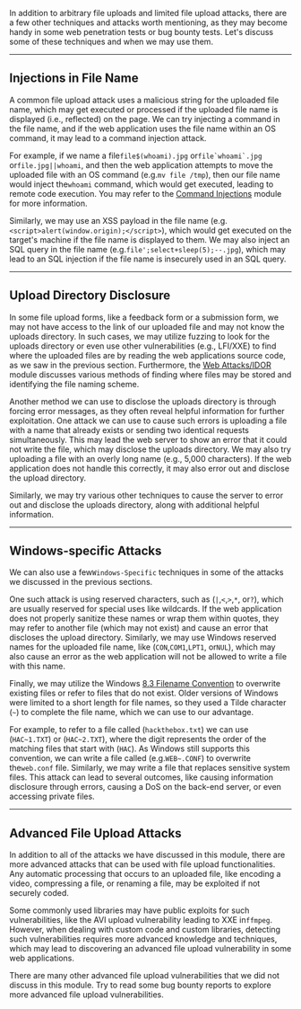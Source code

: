 ﻿In addition to arbitrary file uploads and limited file upload attacks, there are a few other techniques and attacks worth mentioning, as they may become handy in some web penetration tests or bug bounty tests. Let's discuss some of these techniques and when we may use them.

---

## Injections in File Name

A common file upload attack uses a malicious string for the uploaded file name, which may get executed or processed if the uploaded file name is displayed (i.e., reflected) on the page. We can try injecting a command in the file name, and if the web application uses the file name within an OS command, it may lead to a command injection attack.

For example, if we name a file`file$(whoami).jpg` or``file`whoami`.jpg`` or`file.jpg||whoami`, and then the web application attempts to move the uploaded file with an OS command (e.g.`mv file /tmp`), then our file name would inject the`whoami` command, which would get executed, leading to remote code execution. You may refer to the [Command Injections](https://academy.hackthebox.com/module/details/109) module for more information.

Similarly, we may use an XSS payload in the file name (e.g.`<script>alert(window.origin);</script>`), which would get executed on the target's machine if the file name is displayed to them. We may also inject an SQL query in the file name (e.g.`file';select+sleep(5);--.jpg`), which may lead to an SQL injection if the file name is insecurely used in an SQL query.

---

## Upload Directory Disclosure

In some file upload forms, like a feedback form or a submission form, we may not have access to the link of our uploaded file and may not know the uploads directory. In such cases, we may utilize fuzzing to look for the uploads directory or even use other vulnerabilities (e.g., LFI/XXE) to find where the uploaded files are by reading the web applications source code, as we saw in the previous section. Furthermore, the [Web Attacks/IDOR](https://academy.hackthebox.com/module/details/134) module discusses various methods of finding where files may be stored and identifying the file naming scheme.

Another method we can use to disclose the uploads directory is through forcing error messages, as they often reveal helpful information for further exploitation. One attack we can use to cause such errors is uploading a file with a name that already exists or sending two identical requests simultaneously. This may lead the web server to show an error that it could not write the file, which may disclose the uploads directory. We may also try uploading a file with an overly long name (e.g., 5,000 characters). If the web application does not handle this correctly, it may also error out and disclose the upload directory.

Similarly, we may try various other techniques to cause the server to error out and disclose the uploads directory, along with additional helpful information.

---

## Windows-specific Attacks

We can also use a few`Windows-Specific` techniques in some of the attacks we discussed in the previous sections.

One such attack is using reserved characters, such as (`|`,`<`,`>`,`*`, or`?`), which are usually reserved for special uses like wildcards. If the web application does not properly sanitize these names or wrap them within quotes, they may refer to another file (which may not exist) and cause an error that discloses the upload directory. Similarly, we may use Windows reserved names for the uploaded file name, like (`CON`,`COM1`,`LPT1`, or`NUL`), which may also cause an error as the web application will not be allowed to write a file with this name.

Finally, we may utilize the Windows [8.3 Filename Convention](https://en.wikipedia.org/wiki/8.3_filename) to overwrite existing files or refer to files that do not exist. Older versions of Windows were limited to a short length for file names, so they used a Tilde character (`~`) to complete the file name, which we can use to our advantage.

For example, to refer to a file called (`hackthebox.txt`) we can use (`HAC~1.TXT`) or (`HAC~2.TXT`), where the digit represents the order of the matching files that start with (`HAC`). As Windows still supports this convention, we can write a file called (e.g.`WEB~.CONF`) to overwrite the`web.conf` file. Similarly, we may write a file that replaces sensitive system files. This attack can lead to several outcomes, like causing information disclosure through errors, causing a DoS on the back-end server, or even accessing private files.

---

## Advanced File Upload Attacks

In addition to all of the attacks we have discussed in this module, there are more advanced attacks that can be used with file upload functionalities. Any automatic processing that occurs to an uploaded file, like encoding a video, compressing a file, or renaming a file, may be exploited if not securely coded.

Some commonly used libraries may have public exploits for such vulnerabilities, like the AVI upload vulnerability leading to XXE in`ffmpeg`. However, when dealing with custom code and custom libraries, detecting such vulnerabilities requires more advanced knowledge and techniques, which may lead to discovering an advanced file upload vulnerability in some web applications.

There are many other advanced file upload vulnerabilities that we did not discuss in this module. Try to read some bug bounty reports to explore more advanced file upload vulnerabilities.


